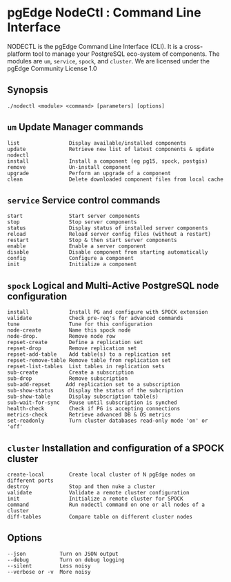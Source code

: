 # pgEdge NodeCtl : Command Line Interface

NODECTL is the pgEdge Command Line Interface (CLI).  It is a cross-platform 
tool to manage your PostgreSQL eco-system of components.  The modules are 
`um`, `service`, `spock`, and `cluster`.  We are licensed under the 
pgEdge Community License 1.0

## Synopsis
    ./nodectl <module> <command> [parameters] [options] 

## `um` Update Manager commands
```
list                Display available/installed components
update              Retrieve new list of latest components & update nodectl
install             Install a component (eg pg15, spock, postgis)
remove              Un-install component
upgrade             Perform an upgrade of a component
clean               Delete downloaded component files from local cache
```

## `service` Service control commands
```
start               Start server components
stop                Stop server components
status              Display status of installed server components
reload              Reload server config files (without a restart)
restart             Stop & then start server components
enable              Enable a server component
disable             Disable component from starting automatically
config              Configure a component
init                Initialize a component
```

## `spock` Logical and Multi-Active PostgreSQL node configuration
```
install             Install PG and configure with SPOCK extension
validate            Check pre-req's for advanced commands
tune                Tune for this configuration
node-create         Name this spock node
node-drop.          Remove node row
repset-create       Define a replication set
repset-drop         Remove replication set
repset-add-table    Add table(s) to a replication set
repset-remove-table Remove table from replication set
repset-list-tables  List tables in replication sets
sub-create          Create a subscription
sub-drop            Remove subscription
sub-add-repset     Add replication set to a subscription
sub-show-status     Display the status of the subcription
sub-show-table      Display subscription table(s)
sub-wait-for-sync   Pause until subscription is synched
health-check        Check if PG is accepting connections
metrics-check       Retrieve advanced DB & OS metrics
set-readonly        Turn cluster databases read-only mode 'on' or 'off'
```

## `cluster` Installation and configuration of a SPOCK cluster
```
create-local        Create local cluster of N pgEdge nodes on different ports
destroy             Stop and then nuke a cluster
validate            Validate a remote cluster configuration
init                Initialize a remote cluster for SPOCK
command             Run nodectl command on one or all nodes of a cluster
diff-tables         Compare table on different cluster nodes
```

## Options
```
--json           Turn on JSON output
--debug          Turn on debug logging
--silent         Less noisy
--verbose or -v  More noisy
```

